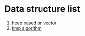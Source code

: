 # Data structure list

1. [heap based on vector](./code/heap_based_vector.cpp)
2. [kmp algorithm](./code/kmp.cpp)
